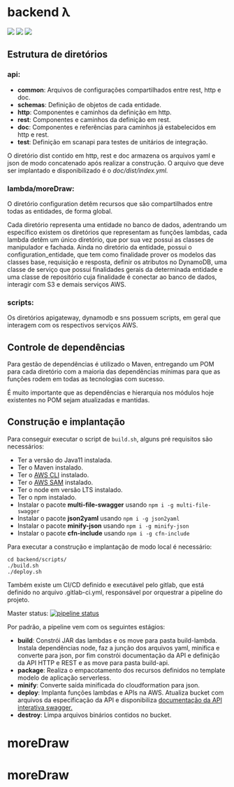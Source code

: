 # backend λ
<img src="https://img.shields.io/badge/java-v11-orange?logo=java&style=flat-square"/>
<img src="https://img.shields.io/badge/aws-v1.67.0-blue?style=flat-square&logo=amazon-aws"/>
<img src="https://img.shields.io/badge/swagger-v3.0.0-green?style=flat-square&logo=swagger"/>

## Estrutura de diretórios
### api:
- **common**: Arquivos de configurações compartilhados entre rest, http e doc.
- **schemas**: Definição de objetos de cada entidade.
- **http**: Componentes e caminhos da definição em http.
- **rest**: Componentes e caminhos da definição em rest.
- **doc**: Componentes e referências para caminhos já estabelecidos em http e rest.
- **test**: Definição em scanapi para testes de unitários de integração.

O diretório dist contido em http, rest e doc armazena os arquivos yaml e json de modo concatenado após realizar a construção. O arquivo que deve ser implantado e disponibilizado é o *doc/dist/index.yml.*

### lambda/moreDraw:
O diretório configuration detêm recursos que são compartilhados entre todas as entidades, de forma global.

Cada diretório representa uma entidade no banco de dados, adentrando um específico existem os diretórios que representam as funções lambdas, cada lambda detêm um único diretório, que por sua vez possui as classes de manipulador e fachada. Ainda no diretório da entidade, possui o configuration_entidade, que tem como finalidade prover os modelos das classes base, requisição e resposta, definir os atributos no DynamoDB, uma classe de serviço que possui finalidades gerais da determinada entidade e uma classe de repositório cuja finalidade é conectar ao banco de dados, interagir com S3 e demais serviços AWS.

### scripts:
Os diretórios apigateway, dynamodb e sns possuem scripts, em geral que interagem com os respectivos serviços AWS.

## Controle de dependências
Para gestão de dependências é utilizado o Maven, entregando um POM para cada diretório com a maioria das dependências mínimas para que as funções rodem em todas as tecnologias com sucesso.  

É muito importante que as dependências e hierarquia nos módulos hoje existentes no POM sejam atualizadas e mantidas.

## Construção e implantação

Para conseguir executar o script de `build.sh`, alguns pré requisitos são necessários:
- Ter a versão do Java11 instalada.
- Ter o Maven instalado.
- Ter o [AWS CLI](https://docs.aws.amazon.com/pt_br/cli/latest/userguide/getting-started-install.html) instalado.
- Ter o [AWS SAM](https://docs.aws.amazon.com/serverless-application-model/latest/developerguide/install-sam-cli.html) instalado.
- Ter o node em versão LTS instalado.
- Ter o npm instalado.
- Instalar o pacote **multi-file-swagger** usando `npm i -g multi-file-swagger`
- Instalar o pacote **json2yaml** usando `npm i -g json2yaml`
- Instalar o pacote **minify-json** usando `npm i -g minify-json`
- Instalar o pacote **cfn-include** usando `npm i -g cfn-include`



Para executar a construção e implantação de modo local é necessário:
```
cd backend/scripts/
./build.sh
./deploy.sh
```
Também existe um CI/CD definido e executável pelo gitlab, que está definido no arquivo .gitlab-ci.yml, responsável por orquestrar a pipeline do projeto.  

Master status: [![pipeline status](https://gitlab.com/sparkag/moreDraw/backend/badges/master/pipeline.svg)](https://gitlab.com/sparkag/moreDraw/backend/-/commits/master)

Por padrão, a pipeline vem com os seguintes estágios:
- **build**: Constrói JAR das lambdas e os move para pasta build-lambda. Instala dependências node, faz a junção dos arquivos yaml, minifica e converte para json, por fim constrói documentação da API e definição da API HTTP e REST e as move para pasta build-api.
- **package**: Realiza o empacotamento dos recursos definidos no template modelo de aplicação serverless.
- **minify**: Converte saída minificada do cloudformation para json.
- **deploy**: Implanta funções lambdas e APIs na AWS. Atualiza bucket com arquivos da especificação da API e disponibiliza [documentação da API interativa swagger.](https://admin.moreDraw.com.br/docs/)
- **destroy**: Limpa arquivos binários contidos no bucket.
# moreDraw
# moreDraw

